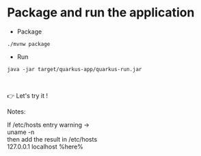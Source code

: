 <!-- .slide: class="with-code" -->
# Package and run the application

- Package 
```shell
./mvnw package
```
- Run
```shell
java -jar target/quarkus-app/quarkus-run.jar
```
<br>

👉 Let's try it ! 

Notes:

If /etc/hosts entry warning -> <br> 
uname -n <br>
then add the result in /etc/hosts <br>
127.0.0.1 localhost %here%
